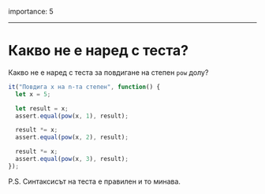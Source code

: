 importance: 5

---

# Какво не е наред с теста?

Какво не е наред с теста за повдигане на степен `pow` долу?

```js
it("Повдига x на n-та степен", function() {
  let x = 5;

  let result = x;
  assert.equal(pow(x, 1), result);

  result *= x;
  assert.equal(pow(x, 2), result);

  result *= x;
  assert.equal(pow(x, 3), result);
});
```

P.S. Синтаксисът на теста е правилен и то минава.
